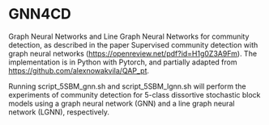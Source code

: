 # GNN4CD
Graph Neural Networks and Line Graph Neural Networks for community detection, as described in the paper Supervised community detection with graph neural networks (https://openreview.net/pdf?id=H1g0Z3A9Fm). The implementation is in Python with Pytorch, and partially adapted from https://github.com/alexnowakvila/QAP_pt.

Running script_5SBM_gnn.sh and script_5SBM_lgnn.sh will perform the experiments of community detection for 5-class dissortive stochastic block models using a graph neural network (GNN) and a line graph neural network (LGNN), respectively.
